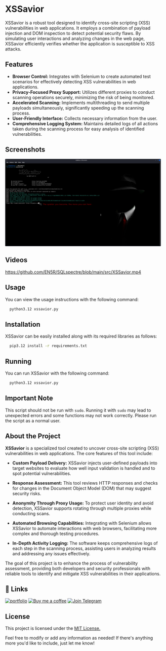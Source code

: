 # XSSavior

XSSavior is a robust tool designed to identify cross-site scripting (XSS) vulnerabilities in web applications. It employs a combination of payload injection and DOM inspection to detect potential security flaws. By simulating user interactions and analyzing changes in the web page, XSSavior efficiently verifies whether the application is susceptible to XSS attacks.


## Features

- **Browser Control:** Integrates with Selenium to create automated test scenarios for effectively detecting XSS vulnerabilities in web applications.
- **Privacy-Focused Proxy Support:** Utilizes different proxies to conduct scanning operations securely, minimizing the risk of being monitored.
- **Accelerated Scanning:** Implements multithreading to send multiple payloads simultaneously, significantly speeding up the scanning process.
- **User-Friendly Interface:** Collects necessary information from the user.
- **Comprehensive Logging System:** Maintains detailed logs of all actions taken during the scanning process for easy analysis of identified vulnerabilities.


## Screenshots

![App Screenshot](https://raw.githubusercontent.com/EN5R/XSSavior/refs/heads/main/src/XSSavior.png)


## Videos
[https://github.com/EN5R/SQLspectre/blob/main/src/XSSavior.mp4
]()


## Usage

You can view the usage instructions with the following command:

```bash
  python3.12 xssavior.py
```


## Installation

XSSavior can be easily installed along with its required libraries as follows:

```bash
  pip3.12 install -r requirements.txt
```
    
## Running

You can run XSSavior with the following command:

```bash
  python3.12 xssavior.py
```

## Important Note

This script should not be run with `sudo`. Running it with `sudo` may lead to unexpected errors and some functions may not work correctly. Please run the script as a normal user.

## About the Project

**XSSavior** is a specialized tool created to uncover cross-site scripting (XSS) vulnerabilities in web applications. The core features of this tool include:

- **Custom Payload Delivery:** XSSavior injects user-defined payloads into target websites to evaluate how well input validation is handled and to spot potential vulnerabilities.

- **Response Assessment:** This tool reviews HTTP responses and checks for changes in the Document Object Model (DOM) that may suggest security risks.

- **Anonymity Through Proxy Usage:** To protect user identity and avoid detection, XSSavior supports rotating through multiple proxies while conducting scans.

- **Automated Browsing Capabilities:** Integrating with Selenium allows XSSavior to automate interactions with web browsers, facilitating more complex and thorough testing procedures.

- **In-Depth Activity Logging:** The software keeps comprehensive logs of each step in the scanning process, assisting users in analyzing results and addressing any issues effectively.

The goal of this project is to enhance the process of vulnerability assessment, providing both developers and security professionals with reliable tools to identify and mitigate XSS vulnerabilities in their applications.


## 🔗 Links
[![portfolio](https://img.shields.io/badge/my_portfolio-000?style=for-the-badge&logo=ko-fi&logoColor=white)](https://github.com/EN5R/)
[![Buy me a coffee](https://img.shields.io/badge/Buy%20me%20a%20coffee-FFDD00?style=for-the-badge&logo=buymeacoffee&logoColor=000000)](https://www.buymeacoffee.com/EN5R)
[![Join Telegram](https://img.shields.io/badge/Join%20Telegram-0088cc?style=for-the-badge&logo=telegram&logoColor=white)](https://t.me/+K3G9CJmZfShmOGI0)

## License

This project is licensed under the [MIT License.](https://raw.githubusercontent.com/EN5R/XSSavior/refs/heads/main/LICENSE)

Feel free to modify or add any information as needed! If there's anything more you'd like to include, just let me know!

